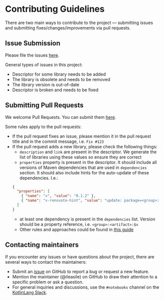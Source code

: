 # Contributing Guidelines

There are two main ways to contribute to the project &mdash; submitting issues and submitting
fixes/changes/improvements via pull requests.

## Issue Submission

Please file the issues [here](https://github.com/Kotlin/kotlin-jupyter-libraries/issues).

General types of issues in this project:
- Descriptor for some library needs to be added
- The library is obsolete and needs to be removed
- The library version is out-of-date
- Descriptor is broken and needs to be fixed

## Submitting Pull Requests

We welcome Pull Requests.
You can submit them [here](https://github.com/Kotlin/kotlin-jupyter-libraries/pulls).

Some rules apply to the pull requests:
- If the pull request fixes an issue, please mention it in the pull request title and in the commit message, i.e.
`Fix #123`
- If the pull request adds a new library, please check the following things:
  - `description` and `link` are present in the descriptor. We generate the list of libraries using these values
  so ensure they are correct
  - `properties` property is present in the descriptor. It should include all versions of Maven dependencies that are
  used in `dependencies` section. It should also include hints for the auto-update of these dependencies. I.e.:
  ```json
  {
    "properties": [
      { "name": "v", "value": "0.1.2" },
      { "name": "v-renovate-hint", "value": "update: package=<group>:<artifact>" }
    ]
  }
  ```
  - at least one dependency is present in the `dependencies` list. Version should be a property reference, i.e.
  `<group>:<artifact>:$v`
  - Other rules and approaches could be found in [this guide](https://github.com/Kotlin/kotlin-jupyter/blob/master/docs/libraries.md)

## Contacting maintainers

If you encounter any issues or have questions about the project, there are several ways to contact the maintainers:

* Submit an [issue](#issue-submission) on GitHub to report a bug or request a new feature.
* Mention the maintainer (@ileasile) on GitHub to draw their attention
  to a specific problem or ask a question.
* For general inquiries and discussions, use the `#notebooks` channel on
  the [KotlinLang Slack](https://kotl.in/slack).
